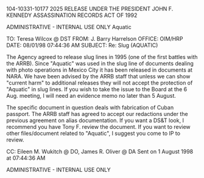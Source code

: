 104-10331-10177	2025 RELEASE UNDER THE PRESIDENT JOHN F. KENNEDY ASSASSINATION RECORDS ACT OF 1992

ADMINISTRATIVE - INTERNAL USE ONLY				Aquatic

TO:		Teresa Wilcox @ DST
FROM:		J. Barry Harrelson
OFFICE:	OIM/HRP
DATE:		08/01/98 07:44:36 AM
SUBJECT:	Re: Slug (AQUATIC)

The Agency agreed to release slug lines in 1995 (one of the first battles with the ARRB). Since "Aquatic" was used in the slug
line of documents dealing with photo operations in Mexico City it has been released in documents at NARA. We have been advised by the
ARRB staff that unless we can show "current harm" to additional releases they will not accept the protection of "Aquatic" in slug lines.
If you wish to take the issue to the Board at the 6 Aug. meeting, I will need an evidence memo no later than 5 August.

The specific document in question deals with fabrication of Cuban passport. The ARRB staff has agreed to accept our
redactions under the previous agreement on alias documentation. If you want a DS&T look, I recommend you have Tony F. review the
document. If you want to review other files/document related to "Aquatic", I suggest you come to IP to review.

CC:		Eileen M. Wukitch @ DO, James R. Oliver @ DA
Sent on 1 August 1998 at 07:44:36 AM

ADMINISTRATIVE - INTERNAL USE ONLY
